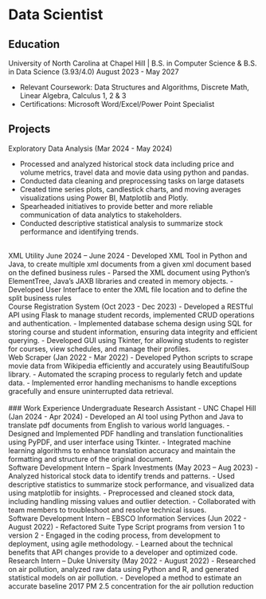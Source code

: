# Data Scientist

## Education
University of North Carolina at Chapel Hill | B.S. in Computer Science & B.S. in Data Science (3.93/4.0) August 2023 - May 2027
- Relevant Coursework: Data Structures and Algorithms, Discrete Math, Linear Algebra, Calculus 1, 2 & 3
- Certifications: Microsoft Word/Excel/Power Point Specialist

## Projects
Exploratory Data Analysis (Mar 2024 - May 2024)
- Processed and analyzed historical stock data including price and volume metrics, travel data and movie data using python and pandas.
- Conducted data cleaning and preprocessing tasks on large datasets
- Created time series plots, candlestick charts, and moving averages visualizations using Power BI, Matplotlib and Plotly.
- Spearheaded initiatives to provide better and more reliable communication of data analytics to stakeholders.
- Conducted descriptive statistical analysis to summarize stock performance and identifying trends. 
<br />
XML Utility June 2024 – June 2024
- Developed XML Tool in Python and Java, to create multiple xml documents from a given xml document based on the defined business rules
- Parsed the XML document using Python’s ElementTree, Java’s JAXB libraries and created in memory objects.
- Developed User Interface to enter the XML file location and to define the split business rules
<br />
Course Registration System (Oct 2023 - Dec 2023)
- Developed a RESTful API using Flask to manage student records, implemented CRUD operations and authentication.
- Implemented database schema design using SQL for storing course and student information, ensuring data integrity
and efficient querying.
- Developed GUI using Tkinter, for allowing students to register for courses, view schedules, and manage their profiles. 
<br />
Web Scraper (Jan 2022 - Mar 2022)
- Developed Python scripts to scrape movie data from Wikipedia efficiently and accurately using BeautifulSoup library.
- Automated the scraping process to regularly fetch and update data.
- Implemented error handling mechanisms to handle exceptions gracefully and ensure uninterrupted data retrieval.
<br />
<br />
### Work Experience
Undergraduate Research Assistant - UNC Chapel Hill (Jan 2024 - Apr 2024)
- Developed an AI tool using Python and Java to translate pdf documents from English to various world languages.
- Designed and Implemented PDF handling and translation functionalities using PyPDF, and user interface using Tkinter.
- Integrated machine learning algorithms to enhance translation accuracy and maintain the formatting and structure of
the original document.
<br />
Software Development Intern – Spark Investments (May 2023 – Aug 2023)
- Analyzed historical stock data to identify trends and patterns.
- Used descriptive statistics to summarize stock performance, and visualized data using matplotlib for insights.
- Preprocessed and cleaned stock data, including handling missing values and outlier detection.
- Collaborated with team members to troubleshoot and resolve technical issues.
<br />
Software Development Intern – EBSCO Information Services (Jun 2022 - August 2022)
- Refactored Suite Type Script programs from version 1 to version 2
- Engaged in the coding process, from development to deployment, using agile methodology.
- Learned about the technical benefits that API changes provide to a developer and optimized code.
<br />
Research Intern – Duke University (May 2022 - August 2022)
- Researched on air pollution, analyzed raw data using Python and R, and generated statistical models on air pollution.
- Developed a method to estimate an accurate baseline 2017 PM 2.5 concentration for the air pollution reduction

